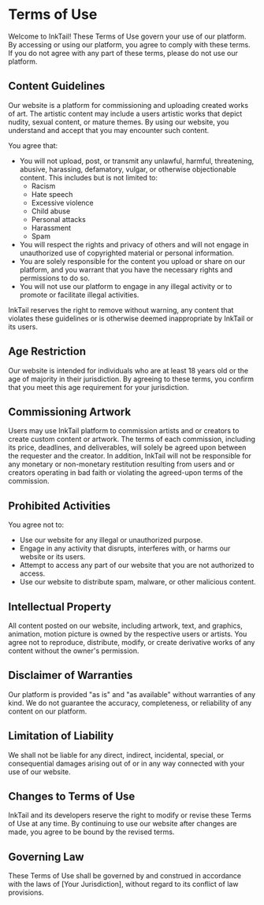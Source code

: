 # Terms of Use

Welcome to InkTail! These Terms of Use govern your use of our platform. By accessing or using our platform, you agree to comply with these terms. If you do not agree with any part of these terms, please do not use our platform.

## Content Guidelines

Our website is a platform for commissioning and uploading created works of art. The artistic content may include a users artistic works that depict nudity, sexual content, or mature themes. By using our website, you understand and accept that you may encounter such content.

You agree that:
- You will not upload, post, or transmit any unlawful, harmful, threatening, abusive, harassing, defamatory, vulgar, or otherwise objectionable content. This includes but is not limited to:
    - Racism
    - Hate speech
    - Excessive violence
    - Child abuse
    - Personal attacks
    - Harassment
    - Spam
- You will respect the rights and privacy of others and will not engage in unauthorized use of copyrighted material or personal information.
- You are solely responsible for the content you upload or share on our platform, and you warrant that you have the necessary rights and permissions to do so.
- You will not use our platform to engage in any illegal activity or to promote or facilitate illegal activities.

InkTail reserves the right to remove without warning, any content that violates these guidelines or is otherwise deemed inappropriate by InkTail or its users.

## Age Restriction

Our website is intended for individuals who are at least 18 years old or the age of majority in their jurisdiction. By agreeing to these terms, you confirm that you meet this age requirement for your jurisdiction.

## Commissioning Artwork

Users may use InkTail platform to commission artists and or creators to create custom content or artwork. 
The terms of each commission, including its price, deadlines, and deliverables, will solely be agreed upon between the requester and the creator. 
In addition, InkTail will not be responsible for any monetary or non-monetary restitution resulting from users and or creators operating in bad faith
or violating the agreed-upon terms of the commission.

## Prohibited Activities

You agree not to:
- Use our website for any illegal or unauthorized purpose.
- Engage in any activity that disrupts, interferes with, or harms our website or its users.
- Attempt to access any part of our website that you are not authorized to access.
- Use our website to distribute spam, malware, or other malicious content.

## Intellectual Property

All content posted on our website, including artwork, text, and graphics, animation, motion picture is owned by the respective users or artists. You agree not to reproduce, distribute, modify, or create derivative works of any content without the owner's permission.

## Disclaimer of Warranties

Our platform is provided "as is" and "as available" without warranties of any kind. We do not guarantee the accuracy, completeness, or reliability of any content on our platform.

## Limitation of Liability

We shall not be liable for any direct, indirect, incidental, special, or consequential damages arising out of or in any way connected with your use of our website.

## Changes to Terms of Use

InkTail and its developers reserve the right to modify or revise these Terms of Use at any time. By continuing to use our website after changes are made, you agree to be bound by the revised terms.

## Governing Law

These Terms of Use shall be governed by and construed in accordance with the laws of [Your Jurisdiction], without regard to its conflict of law provisions.
